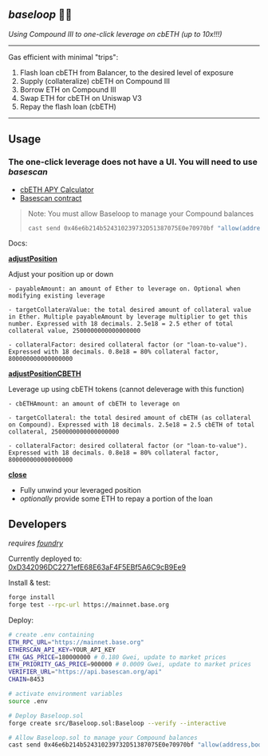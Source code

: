 ## *baseloop* 🔵🔁

*Using Compound III to one-click leverage on cbETH (up to 10x!!!)*

---

Gas efficient with minimal "trips":
1. Flash loan cbETH from Balancer, to the desired level of exposure
2. Supply (collateralize) cbETH on Compound III
3. Borrow ETH on Compound III
4. Swap ETH for cbETH on Uniswap V3
5. Repay the flash loan (cbETH)

---

## Usage

### The one-click leverage does not have a UI. You will need to use *basescan*

* [cbETH APY Calculator](https://docs.google.com/spreadsheets/d/1mLf3QrqNqqyDjQtOqL1UxRTSkgItmWxmjMAqI8ppAnw)
* [Basescan contract](https://basescan.org/address/0xD342096DC2271efE68E63aF4F5EBf5A6C9cB9Ee9)


> Note: You must allow Baseloop to manage your Compound balances
> ```bash
> cast send 0x46e6b214b524310239732D51387075E0e70970bf "allow(address,bool)" 0xD342096DC2271efE68E63aF4F5EBf5A6C9cB9Ee9 true --rpc-url https://mainnet.base.org --interactive
> ```

Docs:

**[adjustPosition](https://basescan.org/address/0xD342096DC2271efE68E63aF4F5EBf5A6C9cB9Ee9#writeContract#F1)**

Adjust your position up or down

    - payableAmount: an amount of Ether to leverage on. Optional when modifying existing leverage

    - targetCollateraValue: the total desired amount of collateral value in Ether. Multiple payableAmount by leverage multiplier to get this number. Expressed with 18 decimals. 2.5e18 = 2.5 ether of total collateral value, 2500000000000000000

    - collateralFactor: desired collateral factor (or "loan-to-value"). Expressed with 18 decimals. 0.8e18 = 80% collateral factor, 800000000000000000

**[adjustPositionCBETH](https://basescan.org/address/0xD342096DC2271efE68E63aF4F5EBf5A6C9cB9Ee9#writeContract#F2)**

Leverage up using cbETH tokens (cannot deleverage with this function)

    - cbETHAmount: an amount of cbETH to leverage on

    - targetCollateral: the total desired amount of cbETH (as collateral on Compound). Expressed with 18 decimals. 2.5e18 = 2.5 cbETH of total collateral, 2500000000000000000

    - collateralFactor: desired collateral factor (or "loan-to-value"). Expressed with 18 decimals. 0.8e18 = 80% collateral factor, 800000000000000000


**[close](https://basescan.org/address/0xD342096DC2271efE68E63aF4F5EBf5A6C9cB9Ee9#writeContract#F3)**
* Fully unwind your leveraged position
* *optionally* provide some ETH to repay a portion of the loan

## Developers

*requires [foundry](https://book.getfoundry.sh/)*

Currently deployed to: [0xD342096DC2271efE68E63aF4F5EBf5A6C9cB9Ee9](https://basescan.org/address/0xD342096DC2271efE68E63aF4F5EBf5A6C9cB9Ee9)


Install & test:
```bash
forge install
forge test --rpc-url https://mainnet.base.org
```

Deploy:
```bash
# create .env containing
ETH_RPC_URL="https://mainnet.base.org"
ETHERSCAN_API_KEY=YOUR_API_KEY
ETH_GAS_PRICE=180000000 # 0.180 Gwei, update to market prices
ETH_PRIORITY_GAS_PRICE=900000 # 0.0009 Gwei, update to market prices
VERIFIER_URL="https://api.basescan.org/api"
CHAIN=8453
```

```bash
# activate environment variables
source .env

# Deploy Baseloop.sol
forge create src/Baseloop.sol:Baseloop --verify --interactive

# Allow Baseloop.sol to manage your Compound balances
cast send 0x46e6b214b524310239732D51387075E0e70970bf "allow(address,bool)" 0xBASELOOP_ADDR true --rpc-url https://mainnet.base.org --interactive
```
